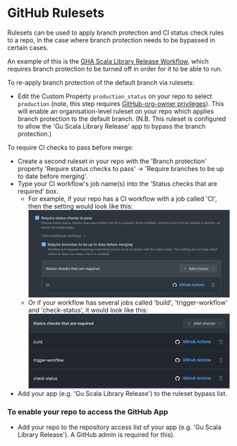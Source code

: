 # GitHub Rulesets

Rulesets can be used to apply branch protection and CI status check rules to a repo, in the case where branch protection needs to be bypassed in certain cases. 

An example of this is the [GHA Scala Library Release Workflow](https://github.com/guardian/gha-scala-library-release-workflow), which requires branch protection to be turned off in order for it to be able to run. 

To re-apply branch protection of the default branch via rulesets:

* Edit the Custom Property `production_status` on your repo to select `production` (note, this step requires
  [GitHub-org-owner privileges](https://docs.github.com/en/enterprise-cloud@latest/organizations/managing-organization-settings/managing-custom-properties-for-repositories-in-your-organization#setting-values-for-repositories-in-your-organization)).
  This will enable an organisation-level ruleset on your repo which applies branch protection to the default branch. (N.B. This ruleset is configured to allow the 'Gu Scala Library Release' app to bypass the branch protection.)

To require CI checks to pass before merge:
* Create a second ruleset in your repo with the 'Branch protection' property 'Require status checks to pass' -> 'Require branches to be up to date before merging'.
* Type your CI workflow's job name(s) into the 'Status checks that are required' box. 
  * For example, if your repo has a CI workflow with a job called 'CI', then the setting would look like this:
![status_checks.png](images/status_checks.png)
  * Or if your workflow has several jobs called 'build', 'trigger-workflow' and 'check-status', it would look like this:
![status_checks.png](images/status_checks_jobs.png)
* Add your app (e.g. 'Gu Scala Library Release') to the ruleset bypass list.

### To enable your repo to access the GitHub App
* Add your repo to the repository access list of your app (e.g. 'Gu Scala Library Release'). A GitHub admin is required for this).
